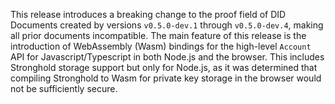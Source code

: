 This release introduces a breaking change to the proof field of DID Documents created by versions `v0.5.0-dev.1` through `v0.5.0-dev.4`, making all prior documents incompatible. The main feature of this release is the introduction of WebAssembly (Wasm) bindings for the high-level `Account` API for Javascript/Typescript in both Node.js and the browser. This includes Stronghold storage support but only for Node.js, as it was determined that compiling Stronghold to Wasm for private key storage in the browser would not be sufficiently secure.
